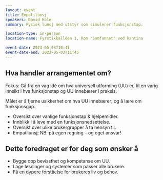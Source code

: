 ```yaml
---
layout: event
title: Empatilunsj
speakers: David Hole
summary: Fysisk lunsj med utstyr som simulerer funksjonstap.

location-type: in-person
location-name: Fyrstikkalléen 1, Rom "Samfunnet" ved kantina

event-date: 2023-05-03T10:45
event-date-end: 2023-05-03T11:45
---
```

## Hva handler arrangementet om?
Fokus: Gå fra en vag idé om hva universell utforming (UU) er, til en varig innsikt i hva funksjonstap og UU innebærer i praksis.

Målet er å fjerne usikkerhet om hva UU innebærer; og å lære om funksjonsgap.

- Oversikt over vanlige funksjonstap & hjelpemidler.
- Innblikk i å leve med en funksjonsnedsettelse.
- Oversikt over ulike brukergrupper å ta hensyn til.
- Empatilunsj; NB: på egen regning – og eget ansvar!

## Dette foredraget er for deg som ønsker å
- Bygge opp bevissthet og kompetanse om UU.
- Lage løsninger og systemer som passer alle brukere.
- Få en dypere forståelse for brukeres liv og behov.

